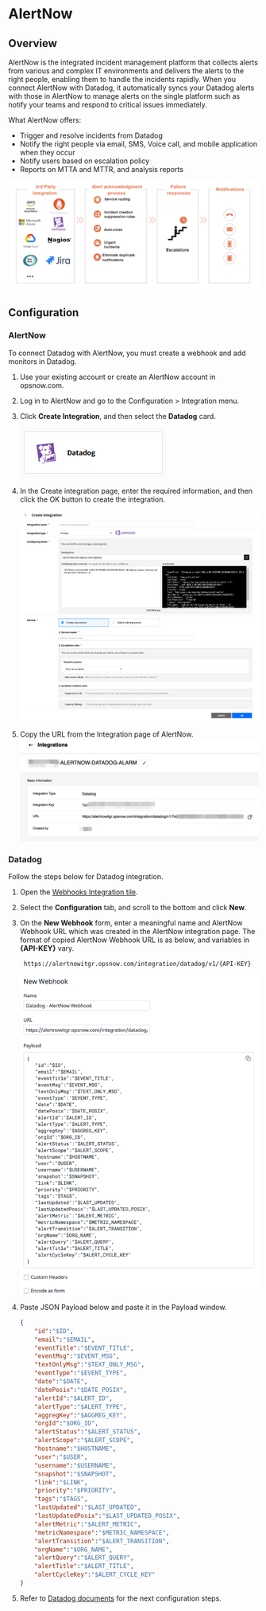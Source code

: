 # AlertNow

## Overview

AlertNow is the integrated incident management platform that collects alerts from various and complex IT environments and delivers the alerts to the right people, enabling them to handle the incidents rapidly. When you connect AlertNow with Datadog, it automatically syncs your Datadog alerts with those in AlertNow to manage alerts on the single platform such as notify your teams and respond to critical issues immediately.

What AlertNow offers:
- Trigger and resolve incidents from Datadog
- Notify the right people via email, SMS, Voice call, and mobile application when they occur
- Notify users based on escalation policy
- Reports on MTTA and MTTR, and analysis reports

![alertnow overview](./images/alertnow_overview.png)

## Configuration

### AlertNow

To connect Datadog with AlertNow, you must create a webhook and add monitors in Datadog.

1. Use your existing account or create an AlertNow account in opsnow.com.
2. Log in to AlertNow and go to the Configuration > Integration menu.
3. Click **Create Integration**, and then select the **Datadog** card.

    ![datadog card](./images/integration_card_datadog.png)

4. In the Create integration page, enter the required information, and then click the OK button to create the integration.

    ![datadog integration](./images/create_integration_datadog_en.png)

5. Copy the URL from the Integration page of AlertNow.
    ![datadog detail](./images/datadog_integration_detail.png)


### Datadog

Follow the steps below for Datadog integration.

1. Open the [Webhooks Integration tile][1].

2. Select the **Configuration** tab, and scroll to the bottom and click **New**.

3. On the **New Webhook** form, enter a meaningful name and AlertNow Webhook URL which was created in the AlertNow integration page. The format of copied AlertNow Webhook URL is as below, and variables in **{API-KEY}** vary.

    <pre><code> https://alertnowitgr.opsnow.com/integration/datadog/v1/{API-KEY} </code></pre>

    ![datadog webhook](./images/datadog_webhook.png)

4. Paste JSON Payload below and paste it in the Payload window.

    ``` json
    {
        "id":"$ID",
        "email":"$EMAIL",
        "eventTitle":"$EVENT_TITLE",
        "eventMsg":"$EVENT_MSG",
        "textOnlyMsg":"$TEXT_ONLY_MSG",
        "eventType":"$EVENT_TYPE",
        "date":"$DATE",
        "datePosix":"$DATE_POSIX",
        "alertId":"$ALERT_ID",
        "alertType":"$ALERT_TYPE",
        "aggregKey":"$AGGREG_KEY",
        "orgId":"$ORG_ID",
        "alertStatus":"$ALERT_STATUS",
        "alertScope":"$ALERT_SCOPE",
        "hostname":"$HOSTNAME",
        "user":"$USER",
        "username":"$USERNAME",
        "snapshot":"$SNAPSHOT",
        "link":"$LINK",
        "priority":"$PRIORITY",
        "tags":"$TAGS",
        "lastUpdated":"$LAST_UPDATED",
        "lastUpdatedPosix":"$LAST_UPDATED_POSIX",
        "alertMetric":"$ALERT_METRIC",
        "metricNamespace":"$METRIC_NAMESPACE",
        "alertTransition":"$ALERT_TRANSITION",
        "orgName":"$ORG_NAME",
        "alertQuery":"$ALERT_QUERY",
        "alertTitle":"$ALERT_TITLE",
        "alertCycleKey":"$ALERT_CYCLE_KEY"
    }

    ```

5. Refer to [Datadog documents][2] for the next configuration steps.


[1]: https://app.datadoghq.com/account/login?next=%2Faccount%2Fsettings#integrations/webhooks
[2]: https://docs.datadoghq.com/monitors/